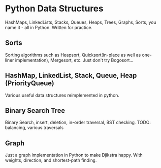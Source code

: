 # Python Data Structures
HashMaps, LinkedLists, Stacks, Queues, Heaps, Trees, Graphs, Sorts, you name it - all in Python. Written for practice.

## Sorts
Sorting algorithms such as Heapsort, Quicksort(in-place as well as one-liner implementation), Mergesort, etc. Just don't try Bogosort...

## HashMap, LinkedList, Stack, Queue, Heap (PriorityQueue)
Various useful data structures reimplemented in python.

## Binary Search Tree 
Binary Search, insert, deletion, in-order traversal, BST checking. TODO: balancing, various traversals

## Graph
Just a graph implementation in Python to make Djikstra happy. With weights, direction, and shortest-path finding. 
